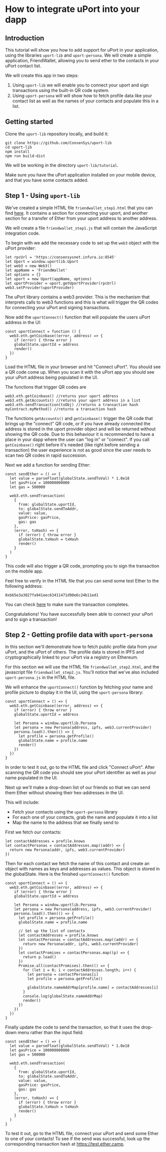 
# How to integrate uPort into your dapp

## Introduction

This tutorial will show you how to add support for uPort in your application, using the libraries `uport-lib` and `uport-persona`. We will create a simple application, FriendWallet,  allowing you to send ether to the contacts in your uPort contact list.

We will create this app in two steps:

1. Using `uport-lib` we will enable you to connect your uport and sign transactions using the built-in QR code system.
2. Using `uport-persona` will will show how to fetch profile data like your contact list as well as the names of your contacts and populate this in a list.

## Getting started

Clone the `uport-lib` repository locally, and build it:

```
git clone https://github.com/ConsenSys/uport-lib
cd uport-lib
npm install
npm run build-dist
```

We will be working in the directory `uport-lib/tutorial`.

Make sure you have the uPort application installed on your mobile device, and that you have some contacts added.

## Step 1 - Using `uport-lib`

We've created a simple HTML file `friendwallet_step1.html` that you can find [here](TODO:link). It contains a section for connecting your uport, and another section for a transfer of Ether from your uport address to another address.

We will create a file `friendwallet_step1.js` that will contain the JavaScript integration code.

To begin with we add the necessary code to set up the `web3` object with the uPort provider:

```
let rpcUrl = 'https://consensysnet.infura.io:8545'
let Uport = window.uportlib.Uport
let web3 = new Web3()
let appName = 'FriendWallet'
let options = {}
let uport = new Uport(appName, options)
let uportProvider = uport.getUportProvider(rpcUrl)
web3.setProvider(uportProvider)
```

The uPort library contains a web3 provider. This is the mechanism that interprets calls to web3 functions and this is what will trigger the QR codes for connecting your uPort and signing transactions.

Now add the `uportConnect()` function that will populate the users uPort address in the UI:

```
const uportConnect = function () {
  web3.eth.getCoinbase((error, address) => {
    if (error) { throw error }
    globalState.uportId = address
    render()
  })
}
```

Load the HTML file in your browser and hit "Connect uPort". You should see a QR code come up. When you scan it with the uPort app you should see your uPort address being populated in the UI.

The functions that trigger QR codes are

```
web3.eth.getCoinbase() //returns your uport address
web3.eth.getAccounts() //returns your uport address in a list
web3.eth.sendTransaction(txObj) //returns a transaction hash
myContract.myMethod() //returns a transaction hash
```

The functions `getAccounts()` and `getCoinbase()` trigger the QR code that brings up the "connect" QR code, or if you have already connected the address is stored in the uport provider object and will be returned without showing the QR code. Due to this behaviour it is recommended to have a place in your dapp where the user can "log in" or "connect". If you call `getCoinbase()` right before it's needed (like right before sending a transaction) the user experience is not as good since the user needs to scan two QR codes in rapid succession.


Next we add a function for sending Ether:


```
const sendEther = () => {
  let value = parseFloat(globalState.sendToVal) * 1.0e18
  let gasPrice = 100000000000
  let gas = 500000

  web3.eth.sendTransaction(
    {
      from: globalState.uportId,
      to: globalState.sendToAddr,
      value: value,
      gasPrice: gasPrice,
      gas: gas
    },
    (error, txHash) => {
      if (error) { throw error }
      globalState.txHash = txHash
      render()
    }
  )
}
```

This code will also trigger a QR code, prompting you to sign the transaction on the mobile app.

Feel free to verify in the HTML file that you can send some test Ether to the following address:

```
0xb65e3a3027fa941eec63411471d90e6c24b11ed1
```

You can check [here](https://test.ether.camp/account/b65e3a3027fa941eec63411471d90e6c24b11ed1) to make sure the transaction completes.

Congratulations! You have successfully been able to connect your uPort and to sign a transaction!

## Step 2 - Getting profile data with `uport-persona`

In this section we'll demonstrate how to fetch public profile data from your uPort, and the uPort of others. The profile data is stored in IPFS and cryptographically linked to your uPort via a registry on Ethereum. 

For this section we will use the HTML file `friendwallet_step2.html`, and the javascript file `friendwallet_step2.js`. You'll notice that we've also included `uport-persona.js` in the HTML file.

We will enhance the `uportConnect()` function by fetching your name and profile picture to display it in the UI, using the `uport-persona` library:

```
const uportConnect = () => {
  web3.eth.getCoinbase((error, address) => {
    if (error) { throw error }
    globalState.uportId = address

    let Persona = window.uportlib.Persona
    let persona = new Persona(address, ipfs, web3.currentProvider)
    persona.load().then(() => {
      let profile = persona.getProfile()
      globalState.name = profile.name
      render()
    })
  })
}
```

In order to test it out, go to the HTML file and click "Connect uPort". After scanning the QR code you should see your uPort identifier as well as your name populated in the UI.

Next up we'll make a drop-down list of our friends so that we can send them Ether without showing their hex-addresses in the UI.

This will include:
* Fetch your contacts using the `uport-persona` library
* For each one of your contacts, grab the name and populate it into a list
* Map the name to the address that we finally send to

First we fetch our contacts:

```
let contactAddresses = profile.knows
let contactPersonas = contactAddresses.map((addr) => {
  return new Persona(addr, ipfs, web3.currentProvider)
})
```

Then for each contact we fetch the name of this contact and create an object with names as keys and addresses as values. This object is stored in the globalState. Here is the finished `uportConnect()` function:

```
const uportConnect = () => {
  web3.eth.getCoinbase((error, address) => {
    if (error) { throw error }
    globalState.uportId = address

    let Persona = window.uportlib.Persona
    let persona = new Persona(address, ipfs, web3.currentProvider)
    persona.load().then(() => {
      let profile = persona.getProfile()
      globalState.name = profile.name

      // Set up the list of contacts
      let contactAddresses = profile.knows
      let contactPersonas = contactAddresses.map((addr) => {
        return new Persona(addr, ipfs, web3.currentProvider)
      })
      let contactPromises = contactPersonas.map((p) => {
        return p.load()
      })
      Promise.all(contactPromises).then(() => {
        for (let i = 0; i < contactAddresses.length; i++) {
          let persona = contactPersonas[i]
          let profile = persona.getProfile()

          globalState.nameAddrMap[profile.name] = contactAddresses[i]
        }
        console.log(globalState.nameAddrMap)
        render()
      })
    })
  })
}
```

Finally update the code to send the transaction, so that it uses the drop-down menu rather than the input field:

```
const sendEther = () => {
  let value = parseFloat(globalState.sendToVal) * 1.0e18
  let gasPrice = 100000000000
  let gas = 500000

  web3.eth.sendTransaction(
    {
      from: globalState.uportId,
      to: globalState.sendToAddr,
      value: value,
      gasPrice: gasPrice,
      gas: gas
    },
    (error, txHash) => {
      if (error) { throw error }
      globalState.txHash = txHash
      render()
    }
  )
}
```

To test it out, go to the HTML file, connect your uPort and send some Ether to one of your contacts! To see if the send was successful, look up the corresponding transaction hash at <https://test.ether.camp>.
